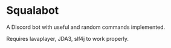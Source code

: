 # Squalabot
A Discord bot with useful and random commands implemented.

Requires lavaplayer, JDA3, slf4j to work properly.

